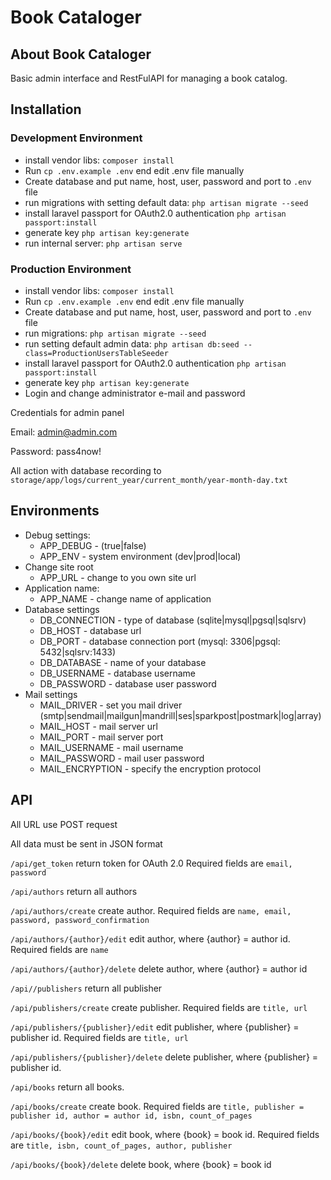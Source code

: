 # Book Cataloger

## About Book Cataloger
Basic admin interface and RestFulAPI for managing a book catalog. 

## Installation

### Development Environment
* install vendor libs: `composer install`
* Run `cp .env.example .env` end edit .env file manually
* Create database and put name, host, user, password and port to `.env` file
* run migrations with setting default data: `php artisan migrate --seed`
* install laravel passport for OAuth2.0 authentication `php artisan passport:install`
* generate key `php artisan key:generate`
* run internal server: `php artisan serve`

### Production Environment
* install vendor libs: `composer install`
* Run `cp .env.example .env` end edit .env file manually
* Create database and put name, host, user, password and port to `.env` file
* run migrations: `php artisan migrate --seed`
* run setting default admin data: `php artisan db:seed --class=ProductionUsersTableSeeder`
* install laravel passport for OAuth2.0 authentication `php artisan passport:install`
* generate key `php artisan key:generate`
* Login and change administrator e-mail and password


Credentials for admin panel

Email: admin@admin.com

Password: pass4now!

All action with database recording to `storage/app/logs/current_year/current_month/year-month-day.txt`

## Environments
* Debug settings:
  * APP_DEBUG - (true|false)
  * APP_ENV - system environment (dev|prod|local)
* Change site root
  * APP_URL - change to you own site url
* Application name:
    * APP_NAME - change name of application
* Database settings
  * DB_CONNECTION - type of database (sqlite|mysql|pgsql|sqlsrv)
  * DB_HOST - database url
  * DB_PORT - database connection port (mysql: 3306|pgsql: 5432|sqlsrv:1433)
  * DB_DATABASE - name of your database
  * DB_USERNAME - database username 
  * DB_PASSWORD - database user password
* Mail settings
    * MAIL_DRIVER - set you mail driver (smtp|sendmail|mailgun|mandrill|ses|sparkpost|postmark|log|array)
    * MAIL_HOST - mail server url
    * MAIL_PORT - mail server port
    * MAIL_USERNAME - mail username
    * MAIL_PASSWORD - mail user password
    * MAIL_ENCRYPTION - specify the encryption protocol
 



## API

All URL use POST request

All data must be sent in JSON format

`/api/get_token` return token for OAuth 2.0 Required fields are `email, password`

`/api/authors` return all authors

`/api/authors/create` create author. Required fields are `name, email, password, password_confirmation`

`/api/authors/{author}/edit` edit author, where {author} = author id. Required fields are `name`

`/api/authors/{author}/delete` delete author, where {author} = author id

`/api//publishers` return all publisher

`/api/publishers/create` create publisher. Required fields are `title, url`

`/api/publishers/{publisher}/edit` edit publisher, where {publisher} = publisher id. Required fields are `title, url`

`/api/publishers/{publisher}/delete` delete publisher, where {publisher} = publisher id.

`/api/books` return all books.

`/api/books/create` create book. Required fields are `title, publisher = publisher id, author = author id, isbn, count_of_pages`

`/api/books/{book}/edit` edit book, where {book} = book id. Required fields are `title, isbn, count_of_pages, author, publisher`

`/api/books/{book}/delete` delete book, where {book} = book id


